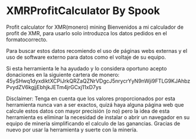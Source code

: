 # XMRProfitCalculator By Spook
Profit calculator for XMR(monero) mining
Bienvenidos a mi calculador de profit de XMR, para usarlo solo introduzca los datos pedidos en el formatocorrecto.

Para buscar estos datos recomiendo el uso de páginas webs externas y el uso de software externo para datos como el voltaje de su equipo.

Si esta herramienta le ha ayudado y lo considera oportuno acepto donaciones en la siguiente cartera de monero:
 45ySHwq1dyxdiktXCPiJrkQRZaQZNrVDgcJ5nrycrYyN9nWji9FTLG9KJAhbzPvydZV6kgjjEbhjkJETm4jrGCxj11xD7ys

Disclaimer:
Tenga en cuenta que los valores proporcionados por esta herramienta nunca van a ser exactos,
quizá haya alguna página web que calcule estos datos con mayor precisión (o no) pero la idea
de esta herramienta es eliminar la necesidad de instalar o abrir un navegador en su equipo de minería
simplificando el calculo de las ganancias. Gracias de nuevo por usar la herramienta y suerte con la minería.
